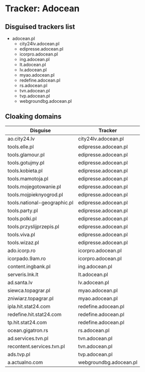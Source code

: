 # Tracker: Adocean

## Disguised trackers list

* adocean.pl
    * city24lv.adocean.pl
    * edipresse.adocean.pl
    * icorpro.adocean.pl
    * ing.adocean.pl
    * lt.adocean.pl
    * lv.adocean.pl
    * myao.adocean.pl
    * redefine.adocean.pl
    * rs.adocean.pl
    * tvn.adocean.pl
    * tvp.adocean.pl
    * webgroundbg.adocean.pl

## Cloaking domains

| Disguise | Tracker |
| ---- | ---- |
| ao.city24.lv | city24lv.adocean.pl |
| tools.elle.pl | edipresse.adocean.pl |
| tools.glamour.pl | edipresse.adocean.pl |
| tools.gotujmy.pl | edipresse.adocean.pl |
| tools.kobieta.pl | edipresse.adocean.pl |
| tools.mamotoja.pl | edipresse.adocean.pl |
| tools.mojegotowanie.pl | edipresse.adocean.pl |
| tools.mojpieknyogrod.pl | edipresse.adocean.pl |
| tools.national-geographic.pl | edipresse.adocean.pl |
| tools.party.pl | edipresse.adocean.pl |
| tools.polki.pl | edipresse.adocean.pl |
| tools.przyslijprzepis.pl | edipresse.adocean.pl |
| tools.viva.pl | edipresse.adocean.pl |
| tools.wizaz.pl | edipresse.adocean.pl |
| ado.icorp.ro | icorpro.adocean.pl |
| icorpado.9am.ro | icorpro.adocean.pl |
| content.ingbank.pl | ing.adocean.pl |
| serveris.lnk.lt | lt.adocean.pl |
| ad.santa.lv | lv.adocean.pl |
| siewca.topagrar.pl | myao.adocean.pl |
| zniwiarz.topagrar.pl | myao.adocean.pl |
| ipla.hit.stat24.com | redefine.adocean.pl |
| redefine.hit.stat24.com | redefine.adocean.pl |
| tp.hit.stat24.com | redefine.adocean.pl |
| ocean.gigatron.rs | rs.adocean.pl |
| ad.services.tvn.pl | tvn.adocean.pl |
| recontent.services.tvn.pl | tvn.adocean.pl |
| ads.tvp.pl | tvp.adocean.pl |
| a.actualno.com | webgroundbg.adocean.pl |